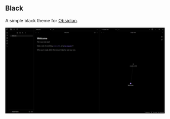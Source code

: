 ## Black

A simple black theme for [Obsidian](https://obsidian.md/).

![Theme screenshot](https://raw.githubusercontent.com/b3h3m0th/black-obsidian-theme/master/screenshot_512x275.png)
